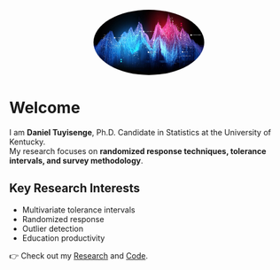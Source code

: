 <p align="center">
  <img src="images/profile.jpg" alt="Daniel Tuyisenge" width="200" style="border-radius:50%;">
</p>

# Welcome  

I am **Daniel Tuyisenge**, Ph.D. Candidate in Statistics at the University of Kentucky.  
My research focuses on **randomized response techniques, tolerance intervals, and survey methodology**.  

## Key Research Interests  
- Multivariate tolerance intervals  
- Randomized response  
- Outlier detection  
- Education productivity  

👉 Check out my [Research](research.md) and [Code](code/).
